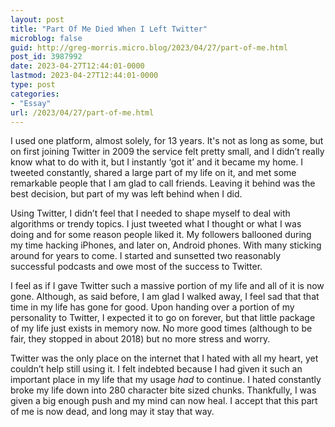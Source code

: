 ```yaml
---
layout: post
title: "Part Of Me Died When I Left Twitter"
microblog: false
guid: http://greg-morris.micro.blog/2023/04/27/part-of-me.html
post_id: 3987992
date: 2023-04-27T12:44:01-0000
lastmod: 2023-04-27T12:44:01-0000
type: post
categories:
- "Essay"
url: /2023/04/27/part-of-me.html
---
```

I used one platform, almost solely, for 13 years. It's not as long as some, but on first joining Twitter in 2009 the service felt pretty small, and I didn’t really know what to do with it, but I instantly ‘got it’ and it became my home. I tweeted constantly, shared a large part of my life on it, and met some remarkable people that I am glad to call friends. Leaving it behind was the best decision, but part of my was left behind when I did.

Using Twitter, I didn’t feel that I needed to shape myself to deal with algorithms or trendy topics. I just tweeted what I thought or what I was doing and for some reason people liked it. My followers ballooned during my time hacking iPhones, and later on, Android phones. With many sticking around for years to come. I started and sunsetted two reasonably successful podcasts and owe most of the success to Twitter.

I feel as if I gave Twitter such a massive portion of my life and all of it is now gone. Although, as said before, I am glad I walked away, I feel sad that that time in my life has gone for good. Upon handing over a portion of my personality to Twitter, I expected it to go on forever, but that little package of my life just exists in memory now. No more good times (although to be fair, they stopped in about 2018) but no more stress and worry.

Twitter was the only place on the internet that I hated with all my heart, yet couldn’t help still using it. I felt indebted because I had given it such an important place in my life that my usage *had* to continue. I hated constantly broke my life down into 280 character bite sized chunks. Thankfully, I was given a big enough push and my mind can now heal. I accept that this part of me is now dead, and long may it stay that way.
